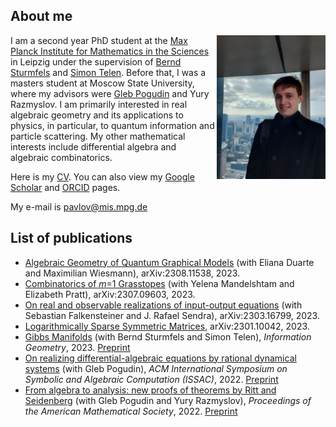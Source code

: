 ## About me

<img align="right" width="174" height="230" src="docs/assets/images/PH.jpg">

I am a second year PhD student at the [Max Planck Institute for Mathematics in the Sciences](https://www.mis.mpg.de/) in Leipzig under the supervision of [Bernd Sturmfels](https://math.berkeley.edu/~bernd/) and [Simon Telen](https://simontelen.webnode.page/). Before that, I was a masters student at Moscow State University, where my advisors were [Gleb Pogudin](http://www.lix.polytechnique.fr/Labo/Gleb.POGUDIN/) and Yury Razmyslov. I am primarily interested in real algebraic geometry and its applications to physics, in particular, to quantum information and particle scattering. My other mathematical interests include differential algebra and algebraic combinatorics.



Here is my [CV](https://dmmpavlov.github.io/CV_Pavlov_dec23.pdf). You can also view my [Google Scholar](https://scholar.google.com/citations?user=VwCmjKwAAAAJ) and [ORCID](https://orcid.org/0009-0002-0116-4659) pages.

My e-mail is [pavlov@mis.mpg.de](mailto:pavlov@mis.mpg.de)

## List of publications
* [Algebraic Geometry of Quantum Graphical Models](https://arxiv.org/abs/2308.11538) (with Eliana Duarte and Maximilian Wiesmann), arXiv:2308.11538, 2023.
* [Combinatorics of *m*=1 Grasstopes](https://arxiv.org/abs/2307.09603) (with Yelena Mandelshtam and Elizabeth Pratt), arXiv:2307.09603, 2023.
* [On real and observable realizations of input-output equations](https://arxiv.org/abs/2303.16799) (with Sebastian Falkensteiner and J. Rafael Sendra), arXiv:2303.16799, 2023.
* [Logarithmically Sparse Symmetric Matrices](https://arxiv.org/abs/2301.10042), arXiv:2301.10042, 2023.
* [Gibbs Manifolds](https://doi.org/10.1007/s41884-023-00111-2) (with Bernd Sturmfels and Simon Telen), *Information Geometry*, 2023. [Preprint](https://arxiv.org/abs/2211.15490)
* [On realizing differential-algebraic equations by rational dynamical systems](https://doi.org/10.1145/3476446.3535492) (with Gleb Pogudin), *ACM International Symposium on Symbolic and Algebraic Computation
(ISSAC)*, 2022. [Preprint](https://arxiv.org/abs/2203.03555)
* [From algebra to analysis: new proofs of theorems by Ritt and Seidenberg](https://doi.org/10.1090/proc/16065) (with Gleb Pogudin and Yury Razmyslov), *Proceedings of the American Mathematical Society*, 2022. [Preprint](https://arxiv.org/abs/2107.03012)
